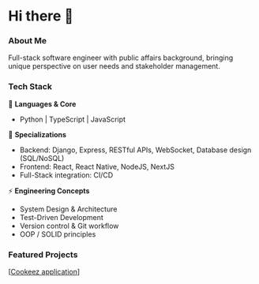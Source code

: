 # Hi there 👋

### About Me
Full-stack software engineer with public affairs background, bringing unique perspective on user needs and stakeholder management.

### Tech Stack
🔧 **Languages & Core**
- Python | TypeScript | JavaScript

🎯 **Specializations**
- Backend: Django, Express, RESTful APIs, WebSocket, Database design (SQL/NoSQL)
- Frontend: React, React Native, NodeJS, NextJS
- Full-Stack integration: CI/CD

⚡ **Engineering Concepts**
- System Design & Architecture
- Test-Driven Development
- Version control & Git workflow
- OOP / SOLID principles

### Featured Projects
[[Cookeez application](https://expo.dev/preview/update?message=update&updateRuntimeVersion=1.0.0&createdAt=2024-09-12T08%3A53%3A28.060Z&slug=exp&projectId=ffa99151-e290-4b35-a40f-aafbf548676b&group=dd015b39-2830-41af-940a-4bf58ba35029)]

